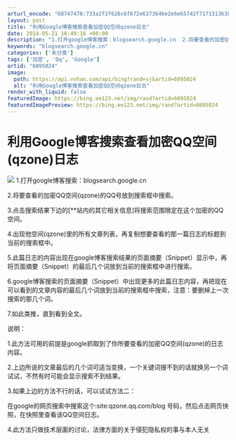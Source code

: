 ```yaml
---
arturl_encode: "68747470:733a2f2f626c6f672e6373646e2e6e65742f71713136383731:302f61727469636c652f64657461696c732f36303935303234"
layout: post
title: "利用Google博客搜索查看加密QQ空间qzone日志"
date: 2014-05-21 16:49:16 +08:00
description: "1.打开google博客搜索：blogsearch.google.cn  2.将要查看的加密QQ空间"
keywords: "blogsearch.google.cn"
categories: ['未分类']
tags: ['加密', 'Qq', 'Google']
artid: "6095024"
image:
  path: https://api.vvhan.com/api/bing?rand=sj&artid=6095024
  alt: "利用Google博客搜索查看加密QQ空间qzone日志"
render_with_liquid: false
featuredImage: https://bing.ee123.net/img/rand?artid=6095024
featuredImagePreview: https://bing.ee123.net/img/rand?artid=6095024
---
```


# 利用Google博客搜索查看加密QQ空间(qzone)日志

![](http://hi.csdn.net/attachment/201012/23/0_1293104831FrHV.gif)
1.打开google博客搜索：blogsearch.google.cn

2.将要查看的加密QQ空间(qzone)的QQ号放到搜索框中搜索。

3.点击搜索结果下边的[**站内的其它相关信息]将搜索范围限定在这个加密的QQ空间。

4.出现他空间(qzone)里的所有文章列表，再复制想要查看的那一篇日志的标题到当前的搜索框中。

5.此篇日志的内容出现在google博客搜索结果的页面摘要（Snippet）显示中，再将页面摘要（Snippet）的最后几个词放到当前的搜索框中进行搜索。

6.google博客搜索的页面摘要（Snippet）中出现更多的此篇日志内容，再把现在可以看到的文章内容的最后几个词放到当前的搜索框中搜索，注意：要删掉上一次搜索的那几个词。

7.如此类推，直到看到全文。

说明：

1.此方法可用的前提是google抓取到了你所要查看的加密QQ空间(qzone)的日志内容。

2.上边所说的文章最后的几个词可适当变换，一个关键词搜不到的话就换另一个词试试，不然有时可能会显示搜索不到结果。

3.如果上边的方法不行的话，可以试试方法二：

在google的网页搜索中搜索这个:site:qzone.qq.com/blog 号码，然后点击网页快照，在快照里查看该QQ空间日志。

4.此方法只做技术层面的讨论，法律方面的关于侵犯隐私权的事与本人无关